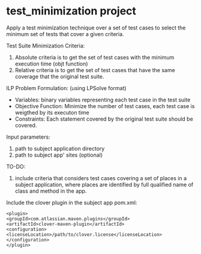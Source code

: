 # test_minimization project

Apply a test minimization technique over a set of test cases
to select the minimum set of tests that cover a given criteria.

Test Suite Minimization Criteria: 
1) Absolute criteria is to get the set of test cases with the minimum execution time (objt function)
2) Relative criteria is to get the set of test cases that have the same coverage that the original test suite.

ILP Problem Formulation:
(using LPSolve format)
- Variables: binary variables representing each test case in the test suite
- Objective Function: Minimize the number of test cases, each test case is weigthed by its executon time
- Constraints: Each statement covered by the original test suite should be covered.


Input parameters:
1) path to subject application directory
2) path to subject app' sites (optional)

TO-DO:
1) include criteria that considers test cases covering  a set of places in a subject application, where places are identified by
full qualified name of class and method in the app.

Include the clover plugin in the subject app pom.xml:
```
<plugin>
<groupId>com.atlassian.maven.plugins</groupId>
<artifactId>clover-maven-plugin</artifactId>
<configuration>
<licenseLocation>/path/to/clover.license</licenseLocation>
</configuration>
</plugin>
```
